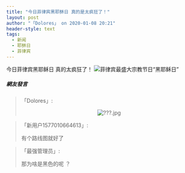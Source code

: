 ```yaml
---
title: "今日菲律宾黑耶稣日 真的是太疯狂了！"
layout: post
author: "「Dolores」 on 2020-01-08 20:21"
header-style: text
tags:
  - 新闻
  - 耶稣日
  - 菲律宾
---
```


今日菲律宾黑耶稣日 真的太疯狂了！
<img src="http://images.feileyuan.com/images/ueditor/202001082021000013.png" title="菲律宾最盛大宗教节日“黑耶稣日”" alt="菲律宾最盛大宗教节日“黑耶稣日”" style="text-align: center; white-space: normal;">

##### 網友發言 
> 「Dolores」:
> <p style="text-align: center;"><img src="http://images.feileyuan.com/images/ueditor/202001082021000043.jpg" title="???.jpg" alt="???.jpg"></p>

> 「新用户1577010664613」:
> <p>有个路线图就好了</p>

> 「最强管理员」:
> <p>那为啥是黑色的呢 ？</p>


